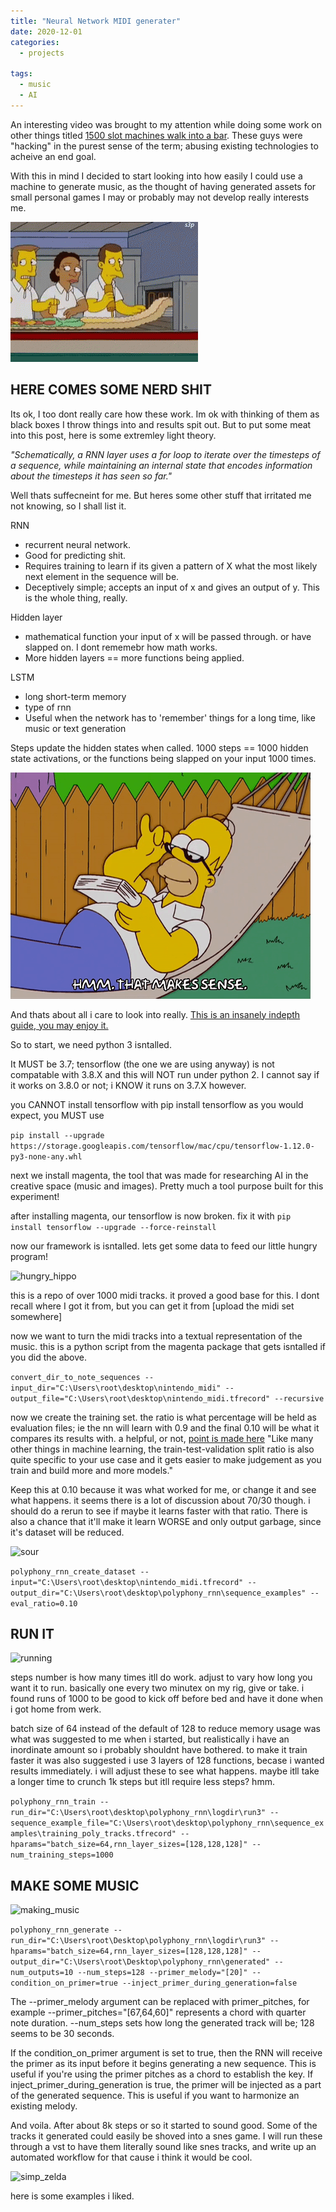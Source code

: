 ```yaml
---
title: "Neural Network MIDI generater"
date: 2020-12-01
categories:
  - projects
  
tags:
  - music
  - AI
---
```


An interesting video was brought to my attention while doing some work on other things titled [1500 slot machines walk into a bar](https://www.youtube.com/watch?v=E8Lhqri8tZk). These guys were "hacking" in the purest sense of the term; abusing existing technologies to acheive an end goal.

With this in mind I decided to start looking into how easily I could use a machine to generate music, as the thought of having generated assets for small personal games I may or probably may not develop really interests me.

![assembly](/assets/images/music_nn/739C258B-8451-4605-B79D-A1016C463114.gif)


## HERE COMES SOME NERD SHIT

Its ok, I too dont really care how these work. Im ok with thinking of them as black boxes I throw things into and results spit out. But to put some meat into this post, here is some extremley light theory.

*"Schematically, a RNN layer uses a for loop to iterate over the timesteps of a sequence, while maintaining an internal state that encodes information about the timesteps it has seen so far."*

Well thats suffecneint for me. But heres some other stuff that irritated me not knowing, so I shall list it.

RNN  
- recurrent neural network. 
- Good for predicting shit. 
- Requires training to learn if its given a pattern of X what the most likely next element in the sequence will be.
- Deceptively simple; accepts an input of x and gives an output of y. This is the whole thing, really.

Hidden layer 
- mathematical function your input of x will be passed through. or have slapped on. I dont rememebr how math works. 
- More hidden layers == more functions being applied.

LSTM
- long short-term memory 
- type of rnn
- Useful when the network has to 'remember' things for a long time, like music or text generation

Steps update the hidden states when called. 1000 steps == 1000 hidden state activations, or the functions being slapped on your input 1000 times.

![makes_sense](/assets/images/music_nn/706074E0-040D-48DB-9D3A-F53F3E091DC5.gif)

And thats about all i care to look into really. [This is an insanely indepth guide, you may enjoy it.](http://karpathy.github.io/2015/05/21/rnn-effectiveness/)

So to start, we need python 3 isntalled.

It MUST be 3.7; tensorflow (the one we are using anyway) is not compatable with 3.8.X and this will NOT run under python 2. I cannot say if it works on 3.8.0 or not; i KNOW it runs on 3.7.X however.

you CANNOT install tensorflow with pip install tensorflow as you would expect, you MUST use

````pip install --upgrade https://storage.googleapis.com/tensorflow/mac/cpu/tensorflow-1.12.0-py3-none-any.whl````

next we install magenta, the tool that was made for researching AI in the creative space (music and images). Pretty much a tool purpose built for this experiment!

after installing magenta, our tensorflow is now broken. fix it with
````pip install tensorflow --upgrade --force-reinstall````

now our framework is isntalled. lets get some data to feed our little hungry program!

![hungry_hippo](/assets/images/music_nn/01C0F242-49A8-460A-9357-B15F54F8CA06.gif)


this is a repo of over 1000 midi tracks. it proved a good base for this. I dont recall where I got it from, but you can get it from [upload the midi set somewhere]

now we want to turn the midi tracks into a textual representation of the music. this is a python script from the magenta package that gets isntalled if you did the above.

````convert_dir_to_note_sequences --input_dir="C:\Users\root\desktop\nintendo_midi" --output_file="C:\Users\root\desktop\nintendo_midi.tfrecord" --recursive````

now we create the training set. the ratio is what percentage will be held as evaluation files; ie the nn will learn with 0.9 and the final 0.10 will be what it compares its results with. a helpful, or not, [point is made here](https://towardsdatascience.com/train-validation-and-test-sets-72cb40cba9e7) "Like many other things in machine learning, the train-test-validation split ratio is also quite specific to your use case and it gets easier to make judgement as you train and build more and more models." 

Keep this at 0.10 because it was what worked for me, or change it and see what happens. it seems there is a lot of discussion about 70/30 though. i should do a rerun to see if maybe it learns faster with that ratio. There is also a chance that it'll make it learn WORSE and only output garbage, since it's dataset will be reduced.

![sour](/assets/images/music_nn/0D5FABDF-5C66-4F66-B7F0-AC6D7E60B7E4.gif)


````polyphony_rnn_create_dataset --input="C:\Users\root\desktop\nintendo_midi.tfrecord" --output_dir="C:\Users\root\desktop\polyphony_rnn\sequence_examples" --eval_ratio=0.10````


## RUN IT

![running](/assets/images/music_nn/1B83277E-1E2B-4167-A7AD-3789A75144CF.gif)


steps number is how many times itll do work. adjust to vary how long you want it to run. basically one every two minutex on my rig, give or take. i found runs of 1000 to be good to kick off before bed and have it done when i got home from werk.


batch size of 64 instead of the default of 128 to reduce memory usage was what was suggested to me when i started, but realistically i have an inordinate amount so i probably shouldnt have bothered. to make it train faster it was also suggested i use 3 layers of 128 functions, becase i wanted results immediately. i will adjust these to see what happens. maybe itll take a longer time to crunch 1k steps but itll require less steps? hmm.


````polyphony_rnn_train --run_dir="C:\Users\root\desktop\polyphony_rnn\logdir\run3" --sequence_example_file="C:\Users\root\desktop\polyphony_rnn\sequence_examples\training_poly_tracks.tfrecord" --hparams="batch_size=64,rnn_layer_sizes=[128,128,128]" --num_training_steps=1000````


## MAKE SOME MUSIC

![making_music](/assets/images/music_nn/E8278156-4E01-495C-B8B2-081D0E40A40F.gif)

````polyphony_rnn_generate --run_dir="C:\Users\root\Desktop\polyphony_rnn\logdir\run3" --hparams="batch_size=64,rnn_layer_sizes=[128,128,128]" --output_dir="C:\Users\root\Desktop\polyphony_rnn\generated" --num_outputs=10 --num_steps=128 --primer_melody="[20]" --condition_on_primer=true --inject_primer_during_generation=false````



The --primer_melody argument can be replaced with primer_pitches, for example --primer_pitches="[67,64,60]" represents a chord with quarter note duration. --num_steps sets how long the generated track will be; 128 seems to be 30 seconds. 

If the condition_on_primer argument is set to true, then the RNN will receive the primer as its input before it begins generating a new sequence. This is useful if you're using the primer pitches as a chord to establish the key. If inject_primer_during_generation is true, the primer will be injected as a part of the generated sequence. This is useful if you want to harmonize an existing melody.



And voila. After about 8k steps or so it started to sound good. Some of the tracks it generated could easily be shoved into a snes game. I will run these through a vst to have them literally sound like snes tracks, and write up an automated workflow for that cause i think it would be cool.

![simp_zelda](/assets/images/music_nn/455FC722-3E6F-4EC5-9C31-765709D924FC.jpeg)

here is some examples i liked.




